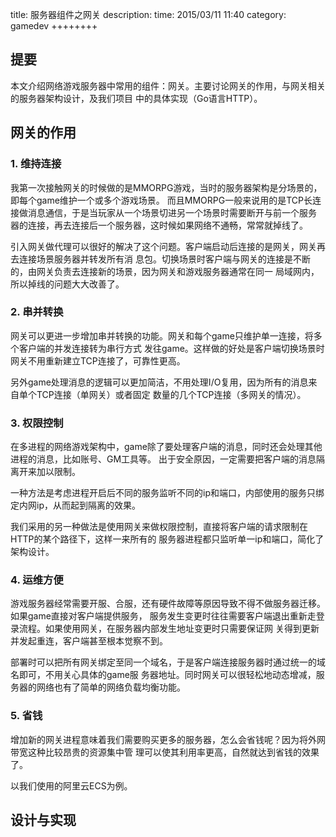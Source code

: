 title:  服务器组件之网关
description: 
time: 2015/03/11 11:40
category: gamedev
++++++++

## 提要

本文介绍网络游戏服务器中常用的组件：网关。主要讨论网关的作用，与网关相关的服务器架构设计，及我们项目
中的具体实现（Go语言HTTP）。

## 网关的作用

### 1. 维持连接

我第一次接触网关的时候做的是MMORPG游戏，当时的服务器架构是分场景的，即每个game维护一个或多个游戏场景。
而且MMORPG一般来说用的是TCP长连接做消息通信，于是当玩家从一个场景切进另一个场景时需要断开与前一个服务
器的连接，再去连接后一个服务器，这时候如果网络不通畅，常常就掉线了。

引入网关做代理可以很好的解决了这个问题。客户端启动后连接的是网关，网关再去连接场景服务器并转发所有消
息包。切换场景时客户端与网关的连接是不断的，由网关负责去连接新的场景，因为网关和游戏服务器通常在同一
局域网内，所以掉线的问题大大改善了。

### 2. 串并转换

网关可以更进一步增加串并转换的功能。网关和每个game只维护单一连接，将多个客户端的并发连接转为串行方式
发往game。这样做的好处是客户端切换场景时网关不用重新建立TCP连接了，可靠性更高。

另外game处理消息的逻辑可以更加简洁，不用处理I/O复用，因为所有的消息来自单个TCP连接（单网关）或者固定
数量的几个TCP连接（多网关的情况）。

### 3. 权限控制

在多进程的网络游戏架构中，game除了要处理客户端的消息，同时还会处理其他进程的消息，比如账号、GM工具等。
出于安全原因，一定需要把客户端的消息隔离开来加以限制。

一种方法是考虑进程开启后不同的服务监听不同的ip和端口，内部使用的服务只绑定内网ip，从而起到隔离的效果。

我们采用的另一种做法是使用网关来做权限控制，直接将客户端的请求限制在HTTP的某个路径下，这样一来所有的
服务器进程都只监听单一ip和端口，简化了架构设计。

### 4. 运维方便

游戏服务器经常需要开服、合服，还有硬件故障等原因导致不得不做服务器迁移。如果game直接对客户端提供服务，
服务发生变更时往往需要客户端退出重新走登录流程。如果使用网关，在服务器内部发生地址变更时只需要保证网
关得到更新并发起重连，客户端甚至根本觉察不到。

部署时可以把所有网关绑定至同一个域名，于是客户端连接服务器时通过统一的域名即可，不用关心具体的game服
务器地址。同时网关可以很轻松地动态增减，服务器的网络也有了简单的网络负载均衡功能。

### 5. 省钱

增加新的网关进程意味着我们需要购买更多的服务器，怎么会省钱呢？因为将外网带宽这种比较昂贵的资源集中管
理可以使其利用率更高，自然就达到省钱的效果了。

以我们使用的阿里云ECS为例。

## 设计与实现


